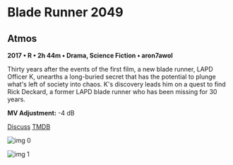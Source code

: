 # Blade Runner 2049

## Atmos

**2017 • R • 2h 44m • Drama, Science Fiction • aron7awol**

Thirty years after the events of the first film, a new blade runner, LAPD Officer K, unearths a long-buried secret that has the potential to plunge what's left of society into chaos. K's discovery leads him on a quest to find Rick Deckard, a former LAPD blade runner who has been missing for 30 years.

**MV Adjustment:** -4 dB

[Discuss](https://www.avsforum.com/threads/bass-eq-for-filtered-movies.2995212/post-56737562)  [TMDB](335984)

![img 0](https://i.imgur.com/7021ZCp.jpg)

![img 1](https://i.imgur.com/oVZ7zhH.jpg)

